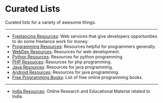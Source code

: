 # Curated Lists

Curated lists for a variety of awesome things.

----

- [Freelancing Resources](freelancingres.md): Web services that give developers opportunities to do some freelance work for money.
- [Programming Resources](programmingres.md): Resources helpful for programmers generally.
- [WebDev Resources](webres.md): Resources for web development.
- [Python Resources](pythonres.md): Resources for python programming.
- [PHP Resources](php.md): Resources for php programming.
- [Java Resources](java.md): Resources for java programming.
- [Android Resources](android.md): Resources for java programming.
- [Free Programming Books](books.md): List of free online programming books.

----

- [India Resources](india.md): Online Research and Educational Material related to India